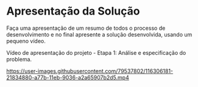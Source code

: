 # Apresentação da Solução

Faça uma apresentação de um resumo de todos o processo de desenvolvimento e no final apresente a solução desenvolvida, usando um pequeno vídeo.

Vídeo de apresentação do projeto - Etapa 1: Análise e especificação do problema.

https://user-images.githubusercontent.com/79537802/116306181-21834880-a77b-11eb-9036-a2a65907b2d5.mp4
